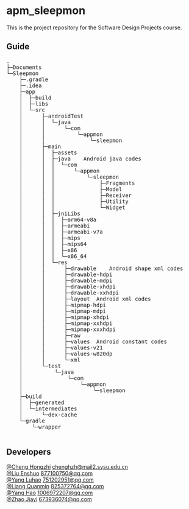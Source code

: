 # apm_sleepmon
This is the project repository for the Software Design Projects course.

## Guide

<pre>
.
├─Documents
└─Sleepmon
    ├─.gradle
    ├─.idea
    ├─app
    │  ├─build
    │  ├─libs
    │  └─src
    │      ├─androidTest
    │      │  └─java
    │      │      └─com
    │      │          └─appmon
    │      │              └─sleepmon
    │      ├─main
    │      │  ├─assets
    │      │  ├─java	Android java codes
    │      │  │  └─com
    │      │  │      └─appmon
    │      │  │          └─sleepmon
    │      │  │              ├─Fragments
    │      │  │              ├─Model
    │      │  │              ├─Receiver
    │      │  │              ├─Utility
    │      │  │              └─Widget
    │      │  ├─jniLibs
    │      │  │  ├─arm64-v8a
    │      │  │  ├─armeabi
    │      │  │  ├─armeabi-v7a
    │      │  │  ├─mips
    │      │  │  ├─mips64
    │      │  │  ├─x86
    │      │  │  └─x86_64
    │      │  └─res
    │      │      ├─drawable	Android shape xml codes
    │      │      ├─drawable-hdpi
    │      │      ├─drawable-mdpi
    │      │      ├─drawable-xhdpi
    │      │      ├─drawable-xxhdpi
    │      │      ├─layout	Android xml codes
    │      │      ├─mipmap-hdpi
    │      │      ├─mipmap-mdpi
    │      │      ├─mipmap-xhdpi
    │      │      ├─mipmap-xxhdpi
    │      │      ├─mipmap-xxxhdpi
    │      │      ├─raw
    │      │      ├─values	Android constant codes
    │      │      ├─values-v21
    │      │      ├─values-w820dp
    │      │      └─xml
    │      └─test
    │          └─java
    │              └─com
    │                  └─appmon
    │                      └─sleepmon
    ├─build
    │  ├─generated
    │  └─intermediates
    │      └─dex-cache
    └─gradle
        └─wrapper

</pre>

## Developers

[@Cheng Hongzhi](https://github.com/chenghz)	chenghzh@mail2.sysu.edu.cn  
[@Liu Enshuo](https://github.com/liuenshuo9510)	877100750@qq.com  
[@Yang Luhao](https://github.com/yanglh751202951)	751202951@qq.com  
[@Liang Quanmin](https://github.com/Lqm321)	825372764@qq.com  
[@Yang Hao](https://github.com/yh25789)	1006972207@qq.com  
[@Zhao Jiayi](https://github.com/zhaojiayi)	673936074@qq.com  